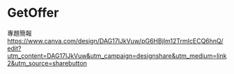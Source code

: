 # GetOffer

專題簡報
https://www.canva.com/design/DAG17lJkVuw/pG6HBjIm12TrmIcECQ6hnQ/edit?utm_content=DAG17lJkVuw&utm_campaign=designshare&utm_medium=link2&utm_source=sharebutton
